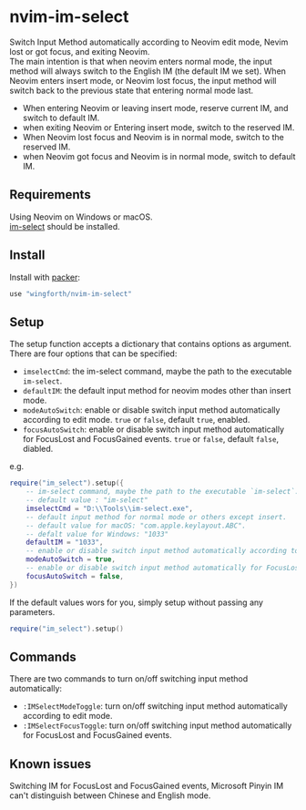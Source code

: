 # nvim-im-select

Switch Input Method automatically according to Neovim edit mode, Nevim lost or got focus, and exiting Neovim.  
The main intention is that when neovim enters normal mode, the input method will always switch to the English IM (the default IM we set). When Neovim enters insert mode, or Neovim lost focus, the input method will switch back to the previous state that entering normal mode last.

- When entering Neovim or leaving insert mode, reserve current IM, and switch to default IM.
- when exiting Neovim or Entering insert mode, switch to the reserved IM.
- When Neovim lost focus and Neovim is in normal mode, switch to the reserved IM.
- when Neovim got focus and Neovim is in normal mode, switch to default IM.

## Requirements

Using Neovim  on Windows or macOS.  
[im-select](https://github.com/daipeihust/im-select) should be installed.

## Install

Install with [packer](https://github.com/wbthomason/packer.nvim):

```lua
use "wingforth/nvim-im-select"
```

## Setup

The setup function accepts a dictionary that contains options as argument.  
There are four options that can be specified:

- `imselectCmd`: the im-select command, maybe the path to the executable `im-select`.
- `defaultIM`: the default input method for neovim modes other than insert mode.
- `modeAutoSwitch`: enable or disable switch input method automatically according to edit mode. `true` or `false`, default `true`, enabled.
- `focusAutoSwitch`: enable or disable switch input method automatically for FocusLost and FocusGained events. `true` or `false`, default `false`, diabled.

e.g.

```lua
require("im_select").setup({
    -- im-select command, maybe the path to the executable `im-select`.
    -- default value : "im-select"
    imselectCmd = "D:\\Tools\\im-select.exe",
    -- default input method for normal mode or others except insert.
    -- default value for macOS: "com.apple.keylayout.ABC".
    -- defalt value for Windows: "1033"
    defaultIM = "1033",
	-- enable or disable switch input method automatically according to edit mode.
	modeAutoSwitch = true,
	-- enable or disable switch input method automatically for FocusLost and FocusGained events.
	focusAutoSwitch = false,
})
```

If the default values wors for you, simply setup without passing any parameters.

```lua
require("im_select").setup()
```

## Commands

There are two commands to turn on/off switching input method automatically:

- `:IMSelectModeToggle`: turn on/off switching input method automatically according to edit mode.
- `:IMSelectFocusToggle`: turn on/off switching input method automatically for FocusLost and FocusGained events.

## Known issues

Switching IM for FocusLost and FocusGained events, Microsoft Pinyin IM can't distinguish between Chinese and English mode.
